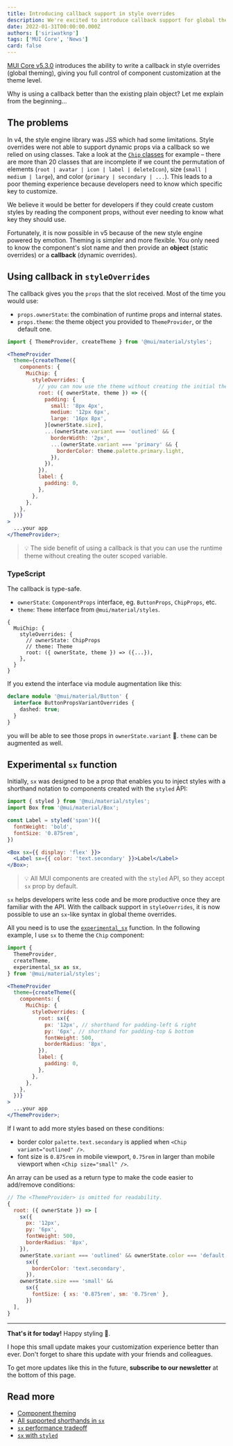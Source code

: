 ```yaml
---
title: Introducing callback support in style overrides
description: We're excited to introduce callback support for global theme overrides in this minor version update!
date: 2022-01-31T00:00:00.000Z
authors: ['siriwatknp']
tags: ['MUI Core', 'News']
card: false
---
```


<span class="x x-first x-last">[</span>MUI Core v5.3.0](https://github.com/mui/material-ui/releases/tag/v5.3.0) introduces the ability to write a callback in style overrides (global theming), giving you full control of component customization at the theme level.

Why is using a callback better than the existing plain object? Let me explain from the beginning<span class="x x-first x-last">…</span>

## The problems

In v4, the style engine library was JSS which had some limitations.
Style overrides were not able to support dynamic props via a callback so we relied on using classes. Take a look at the [`Chip` classes](https://github.com/mui/material-ui/blob/97d32b0ff3fae4537c20c79e619f132f4a5c5cbb/packages/mui-material/src/Chip/chipClasses.ts) for example – there are more than 20 classes that are incomplete if we count the permutation of elements (`root | avatar | icon | label | deleteIcon`), size (`small | medium | large`), and color (`primary | secondary | ...`).
This leads to a poor theming experience because developers need to know which specific key to customize.

We believe it would be better for developers if they could create custom styles by reading the component props, without ever needing to know what key they should use.

Fortunately, it is now possible in v5 because of the new style engine powered by emotion. Theming is simpler and more flexible. You only need to know the component's slot name and then provide an **object** (static overrides) or a **callback** (dynamic overrides).

## Using callback in `styleOverrides`

The callback gives you the `props` that the slot received. Most of the time you would use:

- `props.ownerState`: the combination of runtime props and internal states.
- `props.theme`: the theme object you provided to `ThemeProvider`, or the default one.

```jsx
import { ThemeProvider, createTheme } from '@mui/material/styles';

<ThemeProvider
  theme={createTheme({
    components: {
      MuiChip: {
        styleOverrides: {
          // you can now use the theme without creating the initial theme!
          root: ({ ownerState, theme }) => ({
            padding: {
              small: '8px 4px',
              medium: '12px 6px',
              large: '16px 8px',
            }[ownerState.size],
            ...(ownerState.variant === 'outlined' && {
              borderWidth: '2px',
              ...(ownerState.variant === 'primary' && {
                borderColor: theme.palette.primary.light,
              }),
            }),
          }),
          label: {
            padding: 0,
          },
        },
      },
    },
  })}
>
  ...your app
</ThemeProvider>;
```

> 💡 The side benefit of using a callback is that you can use the runtime theme without creating the outer scoped variable.

### TypeScript

The callback is type-safe.

- `ownerState`: `ComponentProps` interface, eg. `ButtonProps`, `ChipProps`, etc.
- `theme`: `Theme` interface from `@mui/material/styles`.

```tsx
{
  MuiChip: {
    styleOverrides: {
      // ownerState: ChipProps
      // theme: Theme
      root: ({ ownerState, theme }) => ({...}),
    },
  }
}
```

If you extend the interface via module augmentation like this:

```ts
declare module '@mui/material/Button' {
  interface ButtonPropsVariantOverrides {
    dashed: true;
  }
}
```

you will be able to see those props in `ownerState.variant` 🎉. `theme` can be augmented as well.

## Experimental `sx` function

Initially, `sx` was designed to be a prop that enables you to inject styles with a shorthand notation to components created with the `styled` API:

```jsx
import { styled } from '@mui/material/styles';
import Box from '@mui/material/Box';

const Label = styled('span')({
  fontWeight: 'bold',
  fontSize: '0.875rem',
})

<Box sx={{ display: 'flex' }}>
  <Label sx={{ color: 'text.secondary' }}>Label</Label>
</Box>;
```

> 💡 All MUI components are created with the `styled` API, so they accept `sx` prop by default.

`sx` helps developers write less code and be more productive once they are familiar with the API. With the callback support in `styleOverrides`, it is now possible to use an `sx`-like syntax in global theme overrides.

All you need is to use the [`experimental_sx`](/system/styled/#how-can-i-use-the-sx-syntax-with-the-styled-utility) function. In the following example, I use `sx` to theme the `Chip` component:

```jsx
import {
  ThemeProvider,
  createTheme,
  experimental_sx as sx,
} from '@mui/material/styles';

<ThemeProvider
  theme={createTheme({
    components: {
      MuiChip: {
        styleOverrides: {
          root: sx({
            px: '12px', // shorthand for padding-left & right
            py: '6px', // shorthand for padding-top & bottom
            fontWeight: 500,
            borderRadius: '8px',
          }),
          label: {
            padding: 0,
          },
        },
      },
    },
  })}
>
  ...your app
</ThemeProvider>;
```

If I want to add more styles based on these conditions:

- border color `palette.text.secondary` is applied when `<Chip variant="outlined" />`.
- font size is `0.875rem` in mobile viewport, `0.75rem` in larger than mobile viewport when `<Chip size="small" />`.

An array can be used as a return type to make the code easier to add/remove conditions:

```js
// The <ThemeProvider> is omitted for readability.
{
  root: ({ ownerState }) => [
    sx({
      px: '12px',
      py: '6px',
      fontWeight: 500,
      borderRadius: '8px',
    }),
    ownerState.variant === 'outlined' && ownerState.color === 'default' &&
      sx({
        borderColor: 'text.secondary',
      }),
    ownerState.size === 'small' &&
      sx({
        fontSize: { xs: '0.875rem', sm: '0.75rem' },
      })
  ],
}
```

<hr />

**That's it for today!** Happy styling 💅.

I hope this small update makes your customization experience better than ever. Don't forget to share this update with your friends and colleagues.

To get more updates like this in the future, **subscribe to our newsletter** at the bottom of this page.

## Read more

- [Component theming](/material-ui/customization/theme-components/)
- [All supported shorthands in `sx`](/system/getting-started/the-sx-prop/#theme-aware-properties)
- [`sx` performance tradeoff](/system/getting-started/usage/#performance-tradeoffs)
- [`sx` with `styled`](/system/styled/#difference-with-the-sx-prop)
